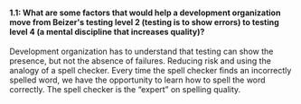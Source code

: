 #### 1.1: What are some factors that would help a development organization move from Beizer's testing level 2 (testing is to show errors) to testing level 4 (a mental discipline that increases quality)?

Development organization has to understand that testing can show the presence, but not the absence of failures. Reducing risk and using the analogy of a spell checker. Every time the spell checker finds an incorrectly spelled word, we have the opportunity to learn how to spell the word correctly. The spell checker is the “expert” on spelling quality.
